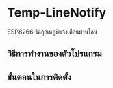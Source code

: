 # Temp-LineNotify
ESP8266 วัดอุณหภูมิแจ้งเตือนผ่านไลน์
## วิธีการทำงานของตัวโปรแกรม
## ขั้นตอนในการติดตั้ง
